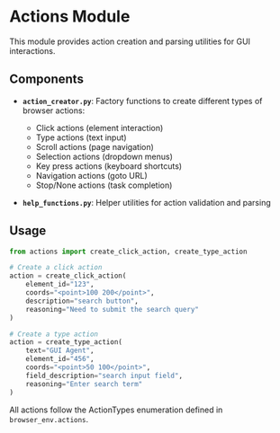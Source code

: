 # Actions Module

This module provides action creation and parsing utilities for GUI interactions.

## Components

- **`action_creator.py`**: Factory functions to create different types of browser actions:
  - Click actions (element interaction)
  - Type actions (text input)
  - Scroll actions (page navigation)
  - Selection actions (dropdown menus)
  - Key press actions (keyboard shortcuts)
  - Navigation actions (goto URL)
  - Stop/None actions (task completion)

- **`help_functions.py`**: Helper utilities for action validation and parsing

## Usage

```python
from actions import create_click_action, create_type_action

# Create a click action
action = create_click_action(
    element_id="123",
    coords="<point>100 200</point>",
    description="search button",
    reasoning="Need to submit the search query"
)

# Create a type action
action = create_type_action(
    text="GUI Agent",
    element_id="456",
    coords="<point>50 100</point>",
    field_description="search input field",
    reasoning="Enter search term"
)
```

All actions follow the ActionTypes enumeration defined in `browser_env.actions`.

